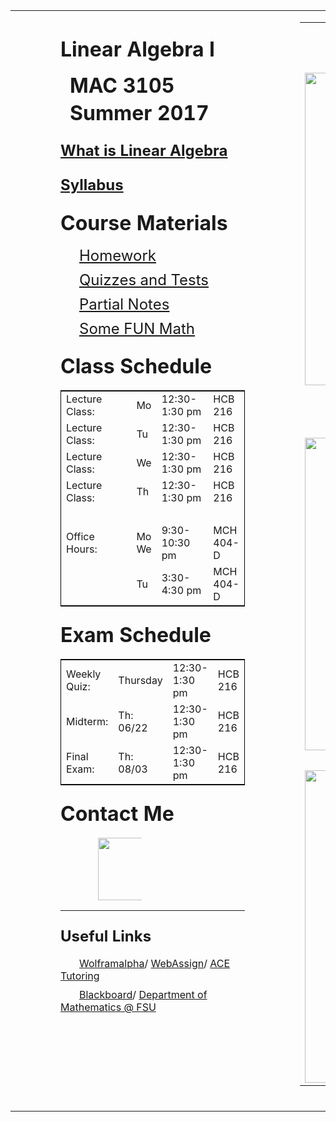 <html>
<head>
  <title>Florida State University - Department of Mathematics</title>
</head>


<body>
<style type="text/css">
p {
 text-indent: 30px;
 margin-top: 0px;
 margin-bottom: 10px;
   }

h3 {
 text-indent: 15px;
 margin-top: 20px;
 margin-bottom: 15px;
   }
h4 {
 text-indent: 15px;
 margin-top: 5px;
 margin-bottom: 5px;
   }
</style>


<table width="100%" height="100%" cellspacing="0" cellpadding="0" border="0">
<tr>
<td style="padding: 1em 5em 1em 5em" valign="top" width="500">

<h3>
<FONT SIZE="+3">
Linear Algebra I 
</font>
</h3>
<h4>
<FONT SIZE="+3">
MAC 3105
</h4>
<h4>
Summer 2017
</font>
</h4>


<h3>
<FONT SIZE="+2"><a href="https://en.wikipedia.org/wiki/Linear_algebra">What is Linear Algebra</a>
</font>
</h3>

<h3>
<FONT SIZE="+2"><a href="linear_su2017sylb.pdf">Syllabus</a> 
</font>
</h3>

<h3>
<FONT SIZE="+3">
Course Materials
</font>
</h3>


<p>
<font size="+2">
<a href="hw">Homework</a>
</p>
<p>
<a href="test">Quizzes and Tests </a>
</p>
<p>
<a href="coursematerial">Partial Notes </a>
</p>
<p>
<a href="mathfun">Some FUN Math</a>
</p>
</font>

<h3>
<FONT SIZE="+3">
Class Schedule
</font>
</h3>
<table width="500" cellspacing="1" cellpadding="1" border="0" style="border-width: 1px; border-color:#000000; border-style: solid;">
<tr><td width="45%">Lecture Class:</td> <td width="10%"> Mo </td> <td width="30%">12:30-1:30 pm</td> <td width="25%"> HCB 216</td></tr>
<tr><td width="45%">Lecture Class:</td> <td width="10%"> Tu </td> <td width="30%">12:30-1:30 pm</td> <td width="25%">HCB 216</td></tr>
<tr><td width="45%">Lecture Class:</td> <td width="10%"> We  </td> <td width="30%">12:30-1:30 pm</td> <td width="30%"> HCB 216</td></tr>
<tr><td width="45%">Lecture Class:</td> <td width="10%"> Th </td> <td width="30%">12:30-1:30 pm</td> <td width="25%">HCB 216</td></tr>
<tr><td width="100%" colspan="4">&nbsp</td></tr>
<tr><td width="35%">Office Hours:</td> <td width="10%"> Mo We</td> <td width="30%">9:30-10:30 pm</td> <td width="25%"> MCH 404-D</td></tr>
<tr><td width="35%"></td> <td width="10%"> Tu </td> <td width="30%">3:30-4:30 pm</td> <td width="25%"> MCH 404-D</td></tr>
</table>

<h3>
<FONT SIZE="+3">
Exam Schedule
</font>
</h3>
<table width="500" cellspacing="1" cellpadding="1" border="0" style="border-width: 1px; border-color:#000000; border-style: solid;">
<tr><td width="25%">Weekly Quiz:</td> <td width="20%">Thursday</td> <td width="30%">12:30-1:30 pm</td> <td width="25%"> HCB 216</td></tr>
<tr><td width="25%">Midterm:</td> <td width="20%">Th: 06/22</td> <td width="30%">12:30-1:30 pm</td> <td width="25%"> HCB 216</td></tr>
<tr><td width="25%">Final Exam:</td> <td width="20%">Th: 08/03 </td> <td width="30%">12:30-1:30 pm</td> <td width="25%"> HCB 216</td></tr>
</table>


<h3>
<FONT SIZE="+3">
Contact Me
</font>
</h3>
<p>
<a href="http://www.math.fsu.edu/~xzhang/en/"><img src="haha.jpeg" width="100"></a>
</p>
<hr>
<h3>
<FONT SIZE="+2">
Useful Links
</font>
</h3>
<p>
<a href="http://www.wolframalpha.com/">Wolframalpha</a>/
<a href="http://webassign.net/">WebAssign</a>/
<a href="http://ace.fsu.edu/Tutoring">ACE Tutoring</a>
</p>
<p>
<a href="https://campus.fsu.edu">Blackboard</a>/
<a href="http://www.math.fsu.edu/">Department of Mathematics @ FSU</a>
</p>
&nbsp;
</body>



<td  width="500" style = "vertical-align: top">

<table width="500" cellspacing="0" cellpadding="0" border="0">
<tr><td colspan="6">&nbsp;</td></tr>
<tr><td colspan="6">&nbsp;</td></tr>
<tr><td colspan="6">&nbsp;</td></tr>
<tr><td colspan="6"><img src="linear.jpg" width="500"></td></tr>
<tr><td colspan="6">&nbsp;</td></tr>
<tr><td colspan="6">&nbsp;</td></tr>
<tr><td colspan="6">&nbsp;</td></tr>
<tr><td colspan="6"><center><img src="lie.gif" width="500"></center></td></tr>
<tr><td colspan="6">&nbsp;</td></tr>
<tr><td colspan="6"><center><img src="intpic.jpg" width="500"></center></td></tr>
</table>
&nbsp;




</td>
</tr>


</table>

</html>
